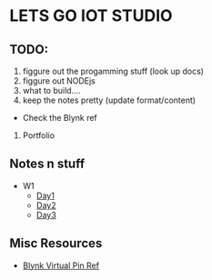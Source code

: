 # LETS GO IOT STUDIO

## TODO:

1. figgure out the progamming stuff (look up docs)
1. figgure out NODEjs
1. what to build....
1. keep the notes pretty (update format/content)
  - Check the Blynk ref
1. Portfolio

## Notes n stuff

- W1
  - [Day1](Week1/day1.md)
  - [Day2](Week1/day2.md)  
  - [Day3](Week1/day3.md)

## Misc Resources

- [Blynk Virtual Pin Ref](vpinref.md)
